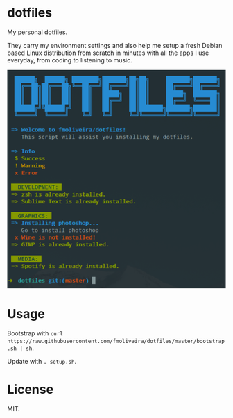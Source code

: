 # dotfiles
My personal dotfiles.

They carry my environment settings and also help me setup a fresh Debian based Linux distribution from scratch in minutes with all the apps I use everyday, from coding to listening to music.

![Dotfiles](screenshot.png)

# Usage
Bootstrap with `curl https://raw.githubusercontent.com/fmoliveira/dotfiles/master/bootstrap.sh | sh`.

Update with `. setup.sh`.

# License
MIT.
